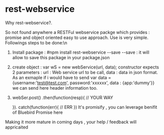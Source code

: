 # rest-webservice
Why rest-webservice?.

So not found anywhere a RESTFul webservice packge which provides : promise and object oriented easy to use approach.
Use is very simple. Followings steps to be done:\n
1. Install package :
   #npm install rest-webservice --save
   --save : it will allow to save this package in your package.json
2. create object :
   var wS = new webService(url, data);
   constructor expects 2 parameters : 
   url : Web service url to be call,
   data : data in json format. As an exmaple if i would have to send 
          var data = {username:'test@test.com', password:'xxxxxx', data : {app:'dummy'}}
          we can send here header information too.
3. webSer.post()
    .then(function(resp){
     // YOUR WAY
      
    }).
    catch(function(err){
      // ERR
    })
   It's promisify , you can leverage benifit of Bluebird Promise here

Making it more mature in coming days , your help / feedback will appricaited
